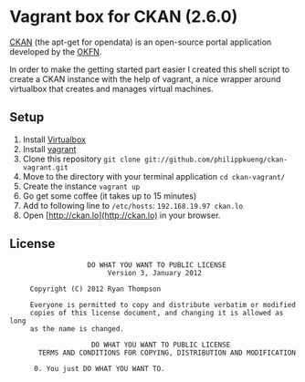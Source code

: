 # Vagrant box for CKAN (2.6.0)

[CKAN](http://ckan.org) (the apt-get for opendata) is an open-source portal application developed by the [OKFN](http://okfn.org).

In order to make the getting started part easier I created this shell script to create a CKAN instance with the help of vagrant, a nice wrapper around virtualbox that creates and manages virtual machines.


## Setup

1. Install [Virtualbox](https://www.virtualbox.org)
2. Install [vagrant](http://www.vagrantup.com)
3. Clone this repository `git clone git://github.com/philippkueng/ckan-vagrant.git`
4. Move to the directory with your terminal application `cd ckan-vagrant/`
5. Create the instance `vagrant up`
6. Go get some coffee (it takes up to 15 minutes)
7. Add to following line to `/etc/hosts`:  `192.168.19.97 ckan.lo`
8. Open [http://ckan.lo](http://ckan.lo) in your browser.
	

## License

		               DO WHAT YOU WANT TO PUBLIC LICENSE
		                    Version 3, January 2012

		 Copyright (C) 2012 Ryan Thompson

		 Everyone is permitted to copy and distribute verbatim or modified
		 copies of this license document, and changing it is allowed as long
		 as the name is changed.

		                DO WHAT YOU WANT TO PUBLIC LICENSE
		   TERMS AND CONDITIONS FOR COPYING, DISTRIBUTION AND MODIFICATION

		  0. You just DO WHAT YOU WANT TO.
